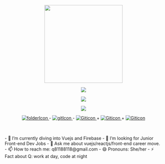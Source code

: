 <p align="center"><img src="https://user-images.githubusercontent.com/91670223/164977209-d0dd5282-3cc0-452b-bfec-d4455573b384.png" width="250"/></p>
<p align="center"><img src="https://user-images.githubusercontent.com/91670223/164980176-77c9240d-b65b-43a6-8286-49ffd6aa62f5.gif" /></p>
<p align="center"><img src="https://user-images.githubusercontent.com/91670223/164980180-c81beac3-0b5d-43ca-a763-db9a4edbc8dd.gif" /></p>
<p align="center"><img src="https://user-images.githubusercontent.com/91670223/164984033-665d8be2-971b-4d4e-8259-3520fdc3fb94.gif"/></p>
<p align="center">
  <a href="https://github.com/Qrious-Coder">
    <img src="https://user-images.githubusercontent.com/91670223/164985205-3d87f223-9a52-4292-aacd-49f35dfaa664.png" alt="folderIcon"/>
  </a> -
  <a href="https://github.com/Qrious-Coder">
    <img src="https://user-images.githubusercontent.com/91670223/164984823-9e9e95c5-d5a3-4d7e-91f2-d46abff3e3e6.png" alt="gitIcon"/>
  </a> -
  <a href="https://github.com/Qrious-Coder">
    <img src="https://user-images.githubusercontent.com/91670223/164985216-305ff82e-0d3f-41e8-8dea-016bf8325fab.png" alt="Giticon"/>
  </a> +
  <a href="https://github.com/Qrious-Coder">
    <img src="https://user-images.githubusercontent.com/91670223/164985218-7c57720e-d98d-41af-9f9e-7ffa1811a675.png" alt="Giticon"/>
  </a> +
  <a href="https://github.com/Qrious-Coder">
    <img src="https://user-images.githubusercontent.com/91670223/164985223-dd446074-58e9-431e-b7c6-bcf8119b8469.png" alt="Giticon"/>
  </a> 
</p>
<br/>
<br/>
- 🌱 I’m currently diving into Vuejs and Firebase
- 🤔 I’m looking for Junior Front-end Dev Jobs
- 💬 Ask me about vuejs/reactjs/front-end career move.
- 📫 How to reach me: q81188118@gmail.com
- 😄 Pronouns: She/her
- ⚡ Fact about Q: work at day, code at night


